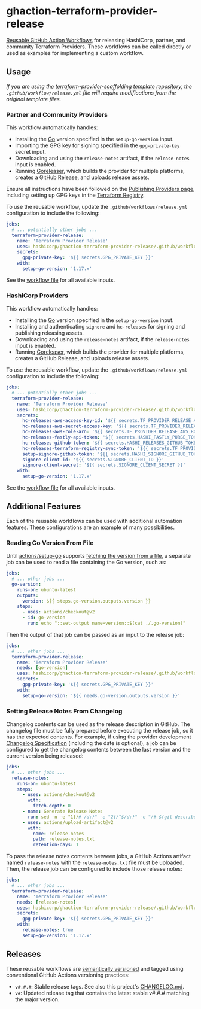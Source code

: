 # ghaction-terraform-provider-release

[Reusable GitHub Action Workflows](https://docs.github.com/en/actions/learn-github-actions/reusing-workflows) for releasing HashiCorp, partner, and community Terraform Providers. These workflows can be called directly or used as examples for implementing a custom workflow.

## Usage

_If you are using the [terraform-provider-scaffolding template repository](https://github.com/hashicorp/terraform-provider-scaffolding), the `.github/workflow/release.yml` file will require modifications from the original template files._

### Partner and Community Providers

This workflow automatically handles:

- Installing the [Go](https://go.dev/) version specified in the `setup-go-version` input.
- Importing the GPG key for signing specified in the `gpg-private-key` secret input.
- Downloading and using the `release-notes` artifact, if the `release-notes` input is enabled.
- Running [Goreleaser](https://goreleaser.com/), which builds the provider for multiple platforms, creates a GitHub Release, and uploads release assets.

Ensure all instructions have been followed on the [Publishing Providers page](https://www.terraform.io/docs/registry/providers/publishing.html), including setting up GPG keys in the [Terraform Registry](https://registry.terraform.io/).

To use the reusable workflow, update the `.github/workflows/release.yml` configuration to include the following:

```yaml
jobs:
  # ... potentially other jobs ...
  terraform-provider-release:
    name: 'Terraform Provider Release'
    uses: hashicorp/ghaction-terraform-provider-release/.github/workflows/community.yml@v1
    secrets:
      gpg-private-key: '${{ secrets.GPG_PRIVATE_KEY }}'
    with:
      setup-go-version: '1.17.x'
```

See the [workflow file](https://github.com/hashicorp/ghaction-terraform-provider-release/blob/main/.github/workflows/community.yml) for all available inputs.

### HashiCorp Providers

This workflow automatically handles:

- Installing the [Go](https://go.dev/) version specified in the `setup-go-version` input.
- Installing and authenticating `signore` and `hc-releases` for signing and publishing releasing assets.
- Downloading and using the `release-notes` artifact, if the `release-notes` input is enabled.
- Running [Goreleaser](https://goreleaser.com/), which builds the provider for multiple platforms, creates a GitHub Release, and uploads release assets.

To use the reusable workflow, update the `.github/workflows/release.yml` configuration to include the following:

```yaml
jobs:
  # ... potentially other jobs ...
  terraform-provider-release:
    name: 'Terraform Provider Release'
    uses: hashicorp/ghaction-terraform-provider-release/.github/workflows/hashicorp.yml@v1
    secrets:
      hc-releases-aws-access-key-id: '${{ secrets.TF_PROVIDER_RELEASE_AWS_ACCESS_KEY_ID }}'
      hc-releases-aws-secret-access-key: '${{ secrets.TF_PROVIDER_RELEASE_AWS_SECRET_ACCESS_KEY }}'
      hc-releases-aws-role-arn: '${{ secrets.TF_PROVIDER_RELEASE_AWS_ROLE_ARN }}'
      hc-releases-fastly-api-token: '${{ secrets.HASHI_FASTLY_PURGE_TOKEN }}'
      hc-releases-github-token: '${{ secrets.HASHI_RELEASES_GITHUB_TOKEN }}'
      hc-releases-terraform-registry-sync-token: '${{ secrets.TF_PROVIDER_RELEASE_TERRAFORM_REGISTRY_SYNC_TOKEN }}'
      setup-signore-github-token: '${{ secrets.HASHI_SIGNORE_GITHUB_TOKEN }}'
      signore-client-id: '${{ secrets.SIGNORE_CLIENT_ID }}'
      signore-client-secret: '${{ secrets.SIGNORE_CLIENT_SECRET }}'
    with:
      setup-go-version: '1.17.x'
```

See the [workflow file](https://github.com/hashicorp/ghaction-terraform-provider-release/blob/main/.github/workflows/hashicorp.yml) for all available inputs.

## Additional Features

Each of the reusable workflows can be used with additional automation features. These configurations are an example of many possibilities.

### Reading Go Version From File

Until [actions/setup-go](https://github.com/actions/setup-go/) supports [fetching the version from a file](https://github.com/actions/setup-go/issues/23), a separate job can be used to read a file containing the Go version, such as:

```yaml
jobs:
  # ... other jobs ...
  go-version:
    runs-on: ubuntu-latest
    outputs:
      version: ${{ steps.go-version.outputs.version }}
    steps:
      - uses: actions/checkout@v2
      - id: go-version
        run: echo "::set-output name=version::$(cat ./.go-version)"
```

Then the output of that job can be passed as an input to the release job:

```yaml
jobs:
  # ... other jobs ...
  terraform-provider-release:
    name: 'Terraform Provider Release'
    needs: [go-version]
    uses: hashicorp/ghaction-terraform-provider-release/.github/workflows/community.yml@v1
    secrets:
      gpg-private-key: '${{ secrets.GPG_PRIVATE_KEY }}'
    with:
      setup-go-version: '${{ needs.go-version.outputs.version }}'
```

### Setting Release Notes From Changelog

Changelog contents can be used as the release description in GitHub. The changelog file must be fully prepared before executing the release job, so it has the expected contents. For example, if using the provider development [Changelog Specification](https://www.terraform.io/docs/extend/best-practices/versioning.html#changelog-specification) (including the date is optional), a job can be configured to get the changelog contents between the last version and the current version being released:

```yaml
jobs:
  # ... other jobs ...
  release-notes:
    runs-on: ubuntu-latest
    steps:
      - uses: actions/checkout@v2
        with:
          fetch-depth: 0
      - name: Generate Release Notes
        run: sed -n -e "1{/# /d;}" -e "2{/^$/d;}" -e "/# $(git describe --abbrev=0 --exclude="$(git describe --abbrev=0 --match='v*.*.*' --tags)" --match='v*.*.*' --tags | tr -d v)/q;p" CHANGELOG.md > release-notes.txt
      - uses: actions/upload-artifact@v2
        with:
          name: release-notes
          path: release-notes.txt
          retention-days: 1
```

To pass the release notes contents between jobs, a GitHub Actions artifact named `release-notes` with the `release-notes.txt` file must be uploaded. Then, the release job can be configured to include those release notes:

```yaml
jobs:
  # ... other jobs ...
  terraform-provider-release:
    name: 'Terraform Provider Release'
    needs: [release-notes]
    uses: hashicorp/ghaction-terraform-provider-release/.github/workflows/community.yml@v1
    secrets:
      gpg-private-key: '${{ secrets.GPG_PRIVATE_KEY }}'
    with:
      release-notes: true
      setup-go-version: '1.17.x'
```

## Releases

These reusable workflows are [semantically versioned](https://semver.org/) and tagged using conventional GitHub Actions versioning practices:

- `v#.#.#`: Stable release tags. See also this project's [CHANGELOG.md](./CHANGELOG.md).
- `v#`: Updated release tag that contains the latest stable v#.#.# matching the major version.
